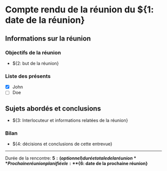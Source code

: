 # Compte rendu de la réunion du ${1: date de la réunion}

## Informations sur la réunion

### Objectifs de la réunion

- ${2: but de la réunion}

### Liste des présents

- [x] John
- [ ] Doe

## Sujets abordés et conclusions

- ${3: Interlocuteur et informations relatées de la réunion}

### Bilan

- ${4: décisions et conclusions de cette entrevue}

___

Durée de la rencontre: **${5: (optionnel) durée totale de la réunion}**
Prochaine réunion planifiée le: **${6: date de la prochaine réunion}**
